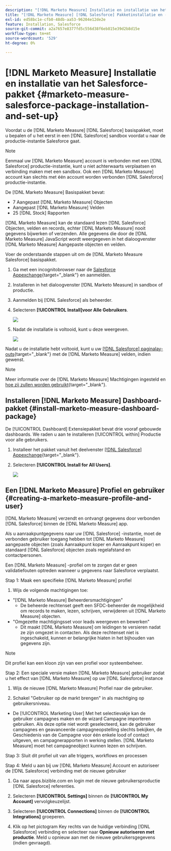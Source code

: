 ```yaml
---
description: "[!DNL Marketo Measure] Installatie en installatie van het Salesforce-pakket - [!DNL Marketo Measure] - Productdocumentatie"
title: "[!DNL Marketo Measure] [!DNL Salesforce] Pakketinstallatie en -installatie"
exl-id: ed58bc1e-cfb0-48db-aa53-96204e12de2e
feature: Installation, Salesforce
source-git-commit: a2a7657e8377fd5c556d38f6eb815e39d2b8d15e
workflow-type: tm+mt
source-wordcount: '529'
ht-degree: 0%

---
```


# [!DNL Marketo Measure] Installatie en installatie van het Salesforce-pakket {#marketo-measure-salesforce-package-installation-and-set-up}

Voordat u de [!DNL Marketo Measure] [!DNL Salesforce] basispakket, moet u bepalen of u het eerst in een [!DNL Salesforce] sandbox voordat u naar de productie-instantie Salesforce gaat.

>[!NOTE]
>
>Eenmaal uw [!DNL Marketo Measure] account is verbonden met een [!DNL Salesforce] productie-instantie, kunt u niet achterwaarts verplaatsen en verbinding maken met een sandbox. Ook een [!DNL Marketo Measure] account kan slechts met één account worden verbonden [!DNL Salesforce] productie-instantie.

De [!DNL Marketo Measure] Basispakket bevat:

* 7 Aangepast [!DNL Marketo Measure] Objecten
* Aangepast [!DNL Marketo Measure] Velden
* 25 [!DNL Stock] Rapporten

[!DNL Marketo Measure] kan de standaard lezen [!DNL Salesforce] Objecten, velden en records, echter [!DNL Marketo Measure] nooit gegevens bijwerken of verzenden. Alle gegevens die door de [!DNL Marketo Measure] JavaScript wordt weergegeven in het dialoogvenster [!DNL Marketo Measure] Aangepaste objecten en velden.

Voer de onderstaande stappen uit om de [!DNL Marketo Measure Salesforce] basispakket.

1. Ga met een incognitobrowser naar de [Salesforce Appexchange](https://appexchange.salesforce.com/appxListingDetail?listingId=a0N3000000B3KLuEAN){target="_blank"} en aanmelden.

1. Installeren in het dialoogvenster [!DNL Marketo Measure] in sandbox of productie.

1. Aanmelden bij [!DNL Salesforce] als beheerder.

1. Selecteren **[!UICONTROL Install]voor Alle Gebruikers**.

   ![](assets/marketo-measure-salesforce-package-installation-and-set-up-1.png)

1. Nadat de installatie is voltooid, kunt u deze weergeven.

   ![](assets/marketo-measure-salesforce-package-installation-and-set-up-2.png)

Nadat u de installatie hebt voltooid, kunt u uw [[!DNL Salesforce] paginalay-outs](/help/configuration-and-setup/marketo-measure-and-salesforce/page-layout-instructions.md){target="_blank"} met de [!DNL Marketo Measure] velden, indien gewenst.

>[!NOTE]
>
>Meer informatie over de [!DNL Marketo Measure] Machtigingen ingesteld en [hoe zij zullen worden gebruikt](/help/configuration-and-setup/marketo-measure-and-salesforce/marketo-measure-permission-sets.md){target="_blank"}.

## Installeren [!DNL Marketo Measure] Dashboard-pakket {#install-marketo-measure-dashboard-package}

De [!UICONTROL Dashboard] Extensiepakket bevat drie vooraf gebouwde dashboards. We raden u aan te installeren [!UICONTROL within] Productie voor alle gebruikers.

1. Installeer het pakket vanuit het deelvenster [[!DNL Salesforce] Appexchange](https://login.salesforce.com/packaging/installPackage.apexp?p0=04t610000001jI6){target="_blank"}.

1. Selecteren **[!UICONTROL Install for All Users]**.

   ![](assets/marketo-measure-salesforce-package-installation-and-set-up-3.png)

## Een [!DNL Marketo Measure] Profiel en gebruiker {#creating-a-marketo-measure-profile-and-user}

[!DNL Marketo Measure] verzendt en ontvangt gegevens door verbonden [!DNL Salesforce] binnen de [!DNL Marketo Measure] app.

Als u aanraakpuntgegevens naar uw [!DNL Salesforce] -instantie, moet de verbonden gebruiker toegang hebben tot [!DNL Marketo Measure] aangepaste objecten (zoals Aanraakpunt koper en Aanraakpunt koper) en standaard [!DNL Salesforce] objecten zoals regelafstand en contactpersonen.

Een [!DNL Marketo Measure] -profiel om te zorgen dat er geen validatiefouten optreden wanneer u gegevens naar Salesforce verplaatst.

Stap 1: Maak een specifieke [!DNL Marketo Measure] profiel

1. Wijs de volgende machtigingen toe:

* &quot;[!DNL Marketo Measure] Beheerdersmachtigingen&quot;
   * De beheerde rechtenset geeft een SFDC-beheerder de mogelijkheid om records te maken, lezen, schrijven, verwijderen uit [!DNL Marketo Measure] objecten.
* &quot;Omgezette machtigingsset voor leads weergeven en bewerken&quot;
   * Dit maakt [!DNL Marketo Measure] om leidingen te versieren nadat ze zijn omgezet in contacten. Als deze rechtenset niet is ingeschakeld, kunnen er belangrijke hiaten in het bijhouden van gegevens zijn.

>[!NOTE]
>
>Dit profiel kan een kloon zijn van een profiel voor systeembeheer.

Stap 2: Een speciale versie maken [!DNL Marketo Measure] gebruiker zodat u het effect van [!DNL Marketo Measure] op uw [!DNL Salesforce] instance

1. Wijs de nieuwe [!DNL Marketo Measure] Profiel naar die gebruiker.

1. Schakel &quot;Gebruiker op de markt brengen&quot; in als machtiging op gebruikersniveau.

* De [!UICONTROL Marketing User] Met het selectievakje kan de gebruiker campagnes maken en de wizard Campagne importeren gebruiken. Als deze optie niet wordt geselecteerd, kan de gebruiker campagnes en geavanceerde campagneopstelling slechts bekijken, de Geschiedenis van de Campagne voor één enkele lood of contact uitgeven, en campagnerapporten in werking stellen. [!DNL Marketo Measure] moet het campagneobject kunnen lezen en schrijven.

Stap 3: Sluit dit profiel uit van alle triggers, workflows en processen

Stap 4: Meld u aan bij uw [!DNL Marketo Measure] Account en autoriseer de [!DNL Salesforce] verbinding met de nieuwe gebruiker

1. Ga naar apps.bizible.com en login met de nieuwe gebruikersproductie [!DNL Salesforce] referenties.

1. Selecteren **[!UICONTROL Settings]** binnen de **[!UICONTROL My Account]** vervolgkeuzelijst.

1. Selecteren **[!UICONTROL Connections]** binnen de **[!UICONTROL Integrations]** groeperen.

1. Klik op het pictogram Key rechts van de huidige verbinding [!DNL Salesforce] verbinding en selecteer naar **Opnieuw autoriseren met productie**. Meld u opnieuw aan met de nieuwe gebruikersgegevens (indien gevraagd).

